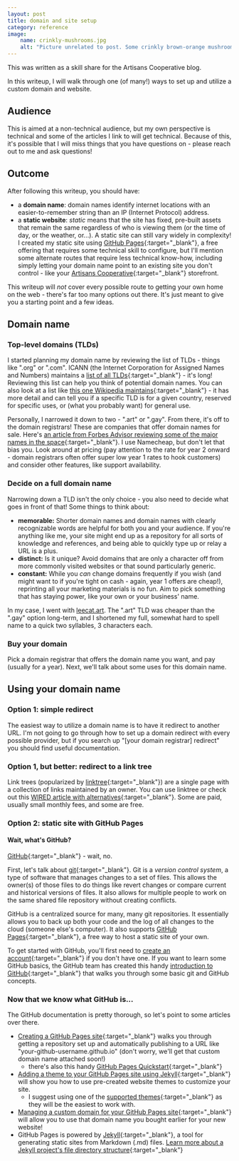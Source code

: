 ```yaml
---
layout: post
title: domain and site setup
category: reference
image: 
    name: crinkly-mushrooms.jpg
    alt: "Picture unrelated to post. Some crinkly brown-orange mushrooms in vibrant green grass."
---
```


This was written as a skill share for the Artisans Cooperative blog.

In this writeup, I will walk through one (of many!) ways to set up and utilize a custom domain and website.

## Audience

This is aimed at a non-technical audience, but my own perspective is technical and some of the articles I link to will get technical. Because of this, it's possible that I will miss things that you have questions on - please reach out to me and ask questions!

## Outcome

After following this writeup, you should have:

- a **domain name**: domain names identify internet locations with an easier-to-remember string than an IP (Internet Protocol) address.
- a **static website**: *static* means that the site has fixed, pre-built assets that remain the same regardless of who is viewing them (or the time of day, or the weather, or...). A static site can still vary widely in complexity! I created my static site using [GitHub Pages](https://pages.github.com/){:target="_blank"}, a free offering that requires some technical skill to configure, but I'll mention some alternate routes that require less technical know-how, including simply letting your domain name point to an existing site you don't control - like your [Artisans Cooperative](https://artisans.coop/){:target="_blank"} storefront.

This writeup will *not* cover every possible route to getting your own home on the web - there's far too many options out there. It's just meant to give you a starting point and a few ideas.

## Domain name

### Top-level domains (TLDs)

I started planning my domain name by reviewing the list of TLDs - things like ".org" or ".com". ICANN (the Internet Corporation for Assigned Names and Numbers) maintains a [list of all TLDs](https://www.icann.org/resources/pages/tlds-2012-02-25-en){:target="_blank"} - it's long! Reviewing this list can help you think of potential domain names. You can also look at a list like [this one Wikipedia maintains](https://en.wikipedia.org/wiki/List_of_Internet_top-level_domains){:target="_blank"} - it has more detail and can tell you if a specific TLD is for a given country, reserved for specific uses, or (what you probably want) for general use.

Personally, I narrowed it down to two - ".art" or ".gay". From there, it's off to the domain registrars! These are companies that offer domain names for sale. Here's [an article from Forbes Advisor reviewing some of the major names in the space](https://www.forbes.com/advisor/business/software/best-domain-registrar/){:target="_blank"}. I use Namecheap, but don't let that bias you. Look around at pricing (pay attention to the rate for year 2 onward - domain registrars often offer super low year 1 rates to hook customers) and consider other features, like support availability.

### Decide on a full domain name

Narrowing down a TLD isn't the only choice - you also need to decide what goes in front of that! Some things to think about:

- **memorable:** Shorter domain names and domain names with clearly recognizable words are helpful for both you and your audience. If you're anything like me, your site might end up as a repository for all sorts of knowledge and references, and being able to quickly type up or relay a URL is a plus.
- **distinct:** Is it unique? Avoid domains that are only a character off from more commonly visited websites or that sound particularly generic.
- **constant:** While you *can* change domains frequently if you wish (and might want to if you're tight on cash - again, year 1 offers are cheap!), reprinting all your marketing materials is no fun. Aim to pick something that has staying power, like your own or your business' name.

In my case, I went with [leecat.art](https://leecat.art). The ".art" TLD was cheaper than the ".gay" option long-term, and I shortened my full, somewhat hard to spell name to a quick two syllables, 3 characters each.

### Buy your domain

Pick a domain registrar that offers the domain name you want, and pay (usually for a year). Next, we'll talk about some uses for this domain name.

## Using your domain name

### Option 1: simple redirect

The easiest way to utilize a domain name is to have it redirect to another URL. I'm not going to go through how to set up a domain redirect with every possible provider, but if you search up "[your domain registrar] redirect" you should find useful documentation.

### Option 1, but better: redirect to a link tree

Link trees (popularized by [linktree](https://linktr.ee/){:target="_blank"}) are a single page with a collection of links maintained by an owner. You can use linktree or check out this [WIRED article with alternatives](https://www.wired.com/story/link-in-bio-linktree-alternatives/){:target="_blank"}. Some are paid, usually small monthly fees, and some are free.

### Option 2: static site with GitHub Pages

#### Wait, what's GitHub?

[GitHub](https://github.com/){:target="_blank"} - wait, no.

First, let's talk about [git](https://git-scm.com/){:target="_blank"}. Git is a *version control system*, a type of software that manages changes to a set of files. This allows the owner(s) of those files to do things like revert changes or compare current and historical versions of files. It also allows for multiple people to work on the same shared file repository without creating conflicts.

GitHub is a centralized source for many, many git repositories. It essentially allows you to back up both your code and the log of all changes to the cloud (someone else's computer). It also supports [GitHub Pages](https://pages.github.com/){:target="_blank"}, a free way to host a static site of your own.

To get started with GitHub, you'll first need to [create an account](https://github.com/signup){:target="_blank"} if you don't have one. If you want to learn some GitHub basics, the GitHub team has created this handy [introduction to GitHub](https://github.com/skills/introduction-to-github){:target="_blank"} that walks you through some basic git and GitHub concepts.

### Now that we know what GitHub is...

The GitHub documentation is pretty thorough, so let's point to some articles over there.

- [Creating a GitHub Pages site](https://docs.github.com/en/pages/getting-started-with-github-pages/creating-a-github-pages-site){:target="_blank"} walks you through getting a repository set up and automatically publishing to a URL like "your-github-username.github.io" (don't worry, we'll get that custom domain name attached soon!)
    - there's also this handy [GitHub Pages Quickstart](https://docs.github.com/en/pages/quickstart){:target="_blank"}
- [Adding a theme to your GitHub Pages site using Jekyll](https://docs.github.com/en/pages/setting-up-a-github-pages-site-with-jekyll/adding-a-theme-to-your-github-pages-site-using-jekyll){:target="_blank"} will show you how to use pre-created website themes to customize your site.
    - I suggest using one of the [supported themes](https://pages.github.com/themes/){:target="_blank"} as they will be the easiest to work with.
- [Managing a custom domain for your GitHub Pages site](https://docs.github.com/en/pages/configuring-a-custom-domain-for-your-github-pages-site/managing-a-custom-domain-for-your-github-pages-site){:target="_blank"} will allow you to use that domain name you bought earlier for your new website!
- GitHub Pages is powered by [Jekyll](https://jekyllrb.com/){:target="_blank"}, a tool for generating static sites from Markdown (.md) files. [Learn more about a Jekyll project's file directory structure](https://jekyllrb.com/docs/structure/){:target="_blank"}
